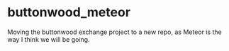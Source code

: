 buttonwood_meteor
=================

Moving the buttonwood exchange project to a new repo, as Meteor is the way I think we will be going.
